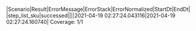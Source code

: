 |Scenario|Result|ErrorMessage|ErrorStack|ErrorNormalized|StartDt|EndDt|
|step_list_sku|successed||||2021-04-19 02:27:24.043116|2021-04-19 02:27:24.160740|
Coverage: 1/1
